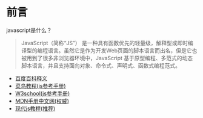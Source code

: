 # 前言

javascript是什么？

> JavaScript（简称“JS”） 是一种具有函数优先的轻量级，解释型或即时编译型的编程语言。虽然它是作为开发Web页面的脚本语言而出名，但是它也被用到了很多非浏览器环境中，JavaScript 基于原型编程、多范式的动态脚本语言，并且支持面向对象、命令式、声明式、函数式编程范式。
- [百度百科释义](https://baike.baidu.com/item/JavaScript/321142?fr=aladdin)
- [菜鸟教程(js参考手册)](https://www.runoob.com/js/js-tutorial.html)
- [W3school(js参考手册)](https://www.jb51.net/w3school/js/js_reference.htm)
- [MDN手册中文网(权威)](https://developer.mozilla.org/zh-CN/docs/Web/JavaScript)
- [现代js教程(推荐)](https://zh.javascript.info/)
<!-- - [php中文网(js中文参考手册)](https://www.php.cn/course/26.html) -->
